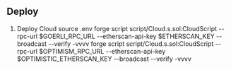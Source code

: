 ## Deploy

1. Deploy Cloud
source .env
forge script script/Cloud.s.sol:CloudScript --rpc-url $GOERLI_RPC_URL --etherscan-api-key $ETHERSCAN_KEY --broadcast --verify -vvvv
forge script script/Cloud.s.sol:CloudScript --rpc-url $OPTIMISM_RPC_URL --etherscan-api-key $OPTIMISTIC_ETHERSCAN_KEY --broadcast --verify -vvvv

